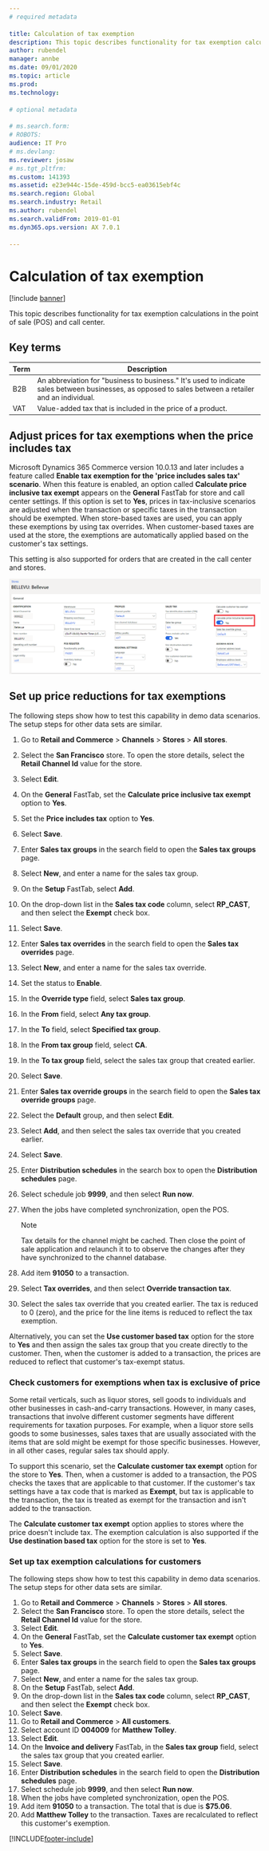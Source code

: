 ```yaml
---
# required metadata

title: Calculation of tax exemption
description: This topic describes functionality for tax exemption calculations in the point of sale (POS) and call center. 
author: rubendel
manager: annbe
ms.date: 09/01/2020
ms.topic: article
ms.prod: 
ms.technology: 

# optional metadata

# ms.search.form: 
# ROBOTS: 
audience: IT Pro
# ms.devlang: 
ms.reviewer: josaw
# ms.tgt_pltfrm: 
ms.custom: 141393
ms.assetid: e23e944c-15de-459d-bcc5-ea03615ebf4c
ms.search.region: Global
ms.search.industry: Retail
ms.author: rubendel
ms.search.validFrom: 2019-01-01
ms.dyn365.ops.version: AX 7.0.1

---
```


# Calculation of tax exemption

[!include [banner](../includes/banner.md)]

This topic describes functionality for tax exemption calculations in the point of sale (POS) and call center.

## Key terms

| Term | Description |
|---|---|
| B2B | An abbreviation for "business to business." It's used to indicate sales between businesses, as opposed to sales between a retailer and an individual. |
| VAT | Value-added tax that is included in the price of a product. |

## Adjust prices for tax exemptions when the price includes tax

Microsoft Dynamics 365 Commerce version 10.0.13 and later includes a feature called **Enable tax exemption for the 'price includes sales tax' scenario**. When this feature is enabled, an option called **Calculate price inclusive tax exempt** appears on the **General** FastTab for store and call center settings. If this option is set to **Yes**, prices in tax-inclusive scenarios are adjusted when the transaction or specific taxes in the transaction should be exempted. When store-based taxes are used, you can apply these exemptions by using tax overrides. When customer-based taxes are used at the store, the exemptions are automatically applied based on the customer's tax settings.

This setting is also supported for orders that are created in the call center and stores.

![Setting the Calculate price inclusive tax exempt option to adjust prices in tax-exempt scenarios](media/CalcPriceInc.png)

## Set up price reductions for tax exemptions

The following steps show how to test this capability in demo data scenarios. The setup steps for other data sets are similar.

1. Go to **Retail and Commerce** \> **Channels** \> **Stores** \> **All stores**.
2. Select the **San Francisco** store. To open the store details, select the **Retail Channel Id** value for the store.
3. Select **Edit**.
4. On the **General** FastTab, set the **Calculate price inclusive tax exempt** option to **Yes**.
5. Set the **Price includes tax** option to **Yes**.
6. Select **Save**.
7. Enter **Sales tax groups** in the search field to open the **Sales tax groups** page.
8. Select **New**, and enter a name for the sales tax group.
9. On the **Setup** FastTab, select **Add**.
10. On the drop-down list in the **Sales tax code** column, select **RP\_CAST**, and then select the **Exempt** check box.
11. Select **Save**.
12. Enter **Sales tax overrides** in the search field to open the **Sales tax overrides** page.
13. Select **New**, and enter a name for the sales tax override.
14. Set the status to **Enable**.
15. In the **Override type** field, select **Sales tax group**.
16. In the **From** field, select **Any tax group**.
17. In the **To** field, select **Specified tax group**.
18. In the **From tax group** field, select **CA**.
19. In the **To tax group** field, select the sales tax group that created earlier.
20. Select **Save**.
21. Enter **Sales tax override groups** in the search field to open the **Sales tax override groups** page.
22. Select the **Default** group, and then select **Edit**.
23. Select **Add**, and then select the sales tax override that you created earlier.
24. Select **Save**.
25. Enter **Distribution schedules** in the search box to open the **Distribution schedules** page.
26. Select schedule job **9999**, and then select **Run now**.
27. When the jobs have completed synchronization, open the POS.

    > [!NOTE]
    > Tax details for the channel might be cached. Then close the point of sale application and relaunch it to to observe the changes after they have synchronized to the channel database.

28. Add item **91050** to a transaction.
29. Select **Tax overrides**, and then select **Override transaction tax**.
30. Select the sales tax override that you created earlier. The tax is reduced to 0 (zero), and the price for the line items is reduced to reflect the tax exemption.

Alternatively, you can set the **Use customer based tax** option for the store to **Yes** and then assign the sales tax group that you create directly to the customer. Then, when the customer is added to a transaction, the prices are reduced to reflect that customer's tax-exempt status.

### Check customers for exemptions when tax is exclusive of price

Some retail verticals, such as liquor stores, sell goods to individuals and other businesses in cash-and-carry transactions. However, in many cases, transactions that involve different customer segments have different requirements for taxation purposes. For example, when a liquor store sells goods to some businesses, sales taxes that are usually associated with the items that are sold might be exempt for those specific businesses. However, in all other cases, regular sales tax should apply.

To support this scenario, set the **Calculate customer tax exempt** option for the store to **Yes**. Then, when a customer is added to a transaction, the POS checks the taxes that are applicable to that customer. If the customer's tax settings have a tax code that is marked as **Exempt**, but tax is applicable to the transaction, the tax is treated as exempt for the transaction and isn't added to the transaction.

The **Calculate customer tax exempt** option applies to stores where the price doesn't include tax. The exemption calculation is also supported if the **Use destination based tax** option for the store is set to **Yes**.

### Set up tax exemption calculations for customers

The following steps show how to test this capability in demo data scenarios. The setup steps for other data sets are similar.

1. Go to **Retail and Commerce** \> **Channels** \> **Stores** \> **All stores**.
2. Select the **San Francisco** store. To open the store details, select the **Retail Channel Id** value for the store.
3. Select **Edit**.
4. On the **General** FastTab, set the **Calculate customer tax exempt** option to **Yes**.
5. Select **Save**.
6. Enter **Sales tax groups** in the search field to open the **Sales tax groups** page.
7. Select **New**, and enter a name for the sales tax group.
8. On the **Setup** FastTab, select **Add**.
9. On the drop-down list in the **Sales tax code** column, select **RP\_CAST**, and then select the **Exempt** check box.
10. Select **Save**.
11. Go to **Retail and Commerce** \> **All customers**.
12. Select account ID **004009** for **Matthew Tolley**.
13. Select **Edit**.
14. On the **Invoice and delivery** FastTab, in the **Sales tax group** field, select the sales tax group that you created earlier.
15. Select **Save**.
16. Enter **Distribution schedules** in the search field to open the **Distribution schedules** page.
17. Select schedule job **9999**, and then select **Run now**.
18. When the jobs have completed synchronization, open the POS.
19. Add item **91050** to a transaction. The total that is due is **$75.06**.
20. Add **Matthew Tolley** to the transaction. Taxes are recalculated to reflect this customer's exemption.


[!INCLUDE[footer-include](../includes/footer-banner.md)]